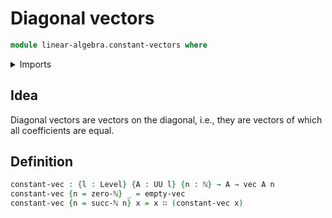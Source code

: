 # Diagonal vectors

```agda
module linear-algebra.constant-vectors where
```

<details><summary>Imports</summary>
```agda
open import linear-algebra.vectors
open import foundation.universe-levels
open import elementary-number-theory.natural-numbers
```
</details>

## Idea

Diagonal vectors are vectors on the diagonal, i.e., they are vectors of which all coefficients are equal.

## Definition

```agda
constant-vec : {l : Level} {A : UU l} {n : ℕ} → A → vec A n
constant-vec {n = zero-ℕ} _ = empty-vec
constant-vec {n = succ-ℕ n} x = x ∷ (constant-vec x)
```

